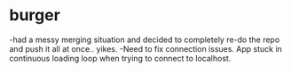 # burger

-had a messy merging situation and decided to completely re-do the repo and push it all at once.. yikes.
-Need to fix connection issues. App stuck in continuous loading loop when trying to connect to localhost.

